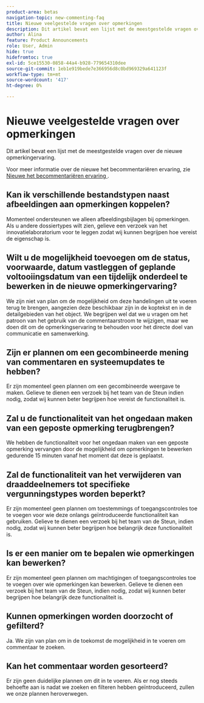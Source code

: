 ```yaml
---
product-area: betas
navigation-topic: new-commenting-faq
title: Nieuwe veelgestelde vragen over opmerkingen
description: Dit artikel bevat een lijst met de meestgestelde vragen over de nieuwe opmerkingervaring.
author: Alina
feature: Product Announcements
role: User, Admin
hide: true
hidefromtoc: true
exl-id: 5ce15530-0858-44a4-b928-779654310dee
source-git-commit: 1eb1e919bede7e366956d8c0bd969329a641123f
workflow-type: tm+mt
source-wordcount: '417'
ht-degree: 0%

---
```


# Nieuwe veelgestelde vragen over opmerkingen

Dit artikel bevat een lijst met de meestgestelde vragen over de nieuwe opmerkingervaring.

Voor meer informatie over de nieuwe het becommentariëren ervaring, zie [&#x200B; Nieuwe het becommentariëren ervaring &#x200B;](../../betas/new-commenting-experience-beta/unified-commenting-experience.md).

## Kan ik verschillende bestandstypen naast afbeeldingen aan opmerkingen koppelen?

Momenteel ondersteunen we alleen afbeeldingsbijlagen bij opmerkingen. Als u andere dossiertypes wilt zien, gelieve een verzoek van het innovatielaboratorium voor te leggen zodat wij kunnen begrijpen hoe vereist de eigenschap is.

## Wilt u de mogelijkheid toevoegen om de status, voorwaarde, datum vastleggen of geplande voltooiingsdatum van een tijdelijk onderdeel te bewerken in de nieuwe opmerkingervaring?

We zijn niet van plan om de mogelijkheid om deze handelingen uit te voeren terug te brengen, aangezien deze beschikbaar zijn in de koptekst en in de detailgebieden van het object. We begrijpen wel dat we u vragen om het patroon van het gebruik van de commentaarstroom te wijzigen, maar we doen dit om de opmerkingservaring te behouden voor het directe doel van communicatie en samenwerking.

## Zijn er plannen om een gecombineerde mening van commentaren en systeemupdates te hebben?

Er zijn momenteel geen plannen om een gecombineerde weergave te maken. Gelieve te dienen een verzoek bij het team van de Steun indien nodig, zodat wij kunnen beter begrijpen hoe vereist de functionaliteit is.

## Zal u de functionaliteit van het ongedaan maken van een geposte opmerking terugbrengen?

We hebben de functionaliteit voor het ongedaan maken van een geposte opmerking vervangen door de mogelijkheid om opmerkingen te bewerken gedurende 15 minuten vanaf het moment dat deze is geplaatst.

## Zal de functionaliteit van het verwijderen van draaddeelnemers tot specifieke vergunningstypes worden beperkt?

Er zijn momenteel geen plannen om toestemmings of toegangscontroles toe te voegen voor wie deze onlangs geïntroduceerde functionaliteit kan gebruiken. Gelieve te dienen een verzoek bij het team van de Steun, indien nodig, zodat wij kunnen beter begrijpen hoe belangrijk deze functionaliteit is.

## Is er een manier om te bepalen wie opmerkingen kan bewerken?

Er zijn momenteel geen plannen om machtigingen of toegangscontroles toe te voegen over wie opmerkingen kan bewerken. Gelieve te dienen een verzoek bij het team van de Steun, indien nodig, zodat wij kunnen beter begrijpen hoe belangrijk deze functionaliteit is.

## Kunnen opmerkingen worden doorzocht of gefilterd?

Ja. We zijn van plan om in de toekomst de mogelijkheid in te voeren om commentaar te zoeken.

## Kan het commentaar worden gesorteerd?

Er zijn geen duidelijke plannen om dit in te voeren. Als er nog steeds behoefte aan is nadat we zoeken en filteren hebben geïntroduceerd, zullen we onze plannen heroverwegen.
